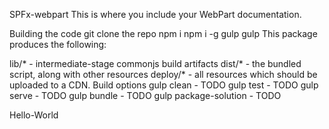 SPFx-webpart
This is where you include your WebPart documentation.

Building the code
git clone the repo
npm i
npm i -g gulp
gulp
This package produces the following:

lib/* - intermediate-stage commonjs build artifacts
dist/* - the bundled script, along with other resources
deploy/* - all resources which should be uploaded to a CDN.
Build options
gulp clean - TODO gulp test - TODO gulp serve - TODO gulp bundle - TODO gulp package-solution - TODO

Hello-World
